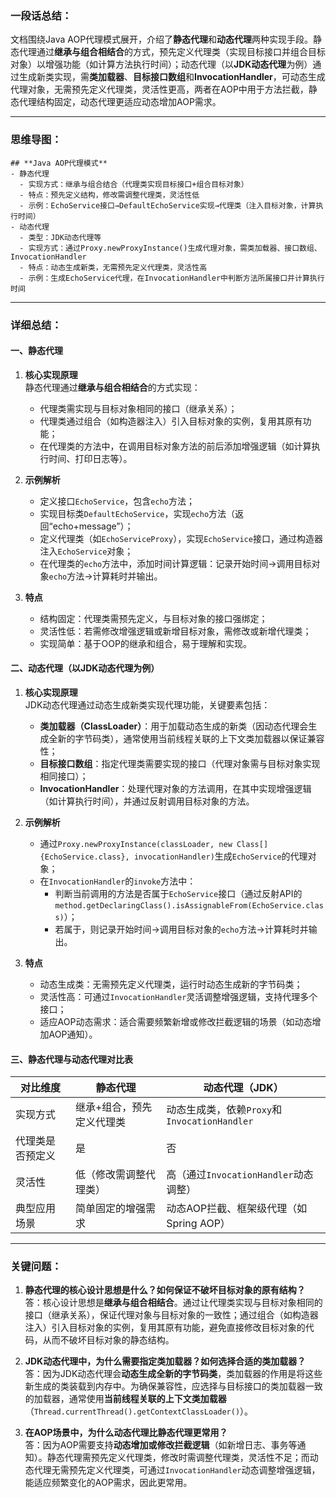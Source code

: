 ### 一段话总结：
文档围绕Java AOP代理模式展开，介绍了**静态代理**和**动态代理**两种实现手段。静态代理通过**继承与组合相结合**的方式，预先定义代理类（实现目标接口并组合目标对象）以增强功能（如计算方法执行时间）；动态代理（以**JDK动态代理**为例）通过生成新类实现，需**类加载器**、**目标接口数组**和**InvocationHandler**，可动态生成代理对象，无需预先定义代理类，灵活性更高，两者在AOP中用于方法拦截，静态代理结构固定，动态代理更适应动态增加AOP需求。


---

### 思维导图：
```mindmap
## **Java AOP代理模式**
- 静态代理
  - 实现方式：继承与组合结合（代理类实现目标接口+组合目标对象）
  - 特点：预先定义结构，修改需调整代理类，灵活性低
  - 示例：EchoService接口→DefaultEchoService实现→代理类（注入目标对象，计算执行时间）
- 动态代理
  - 类型：JDK动态代理等
  - 实现方式：通过Proxy.newProxyInstance()生成代理对象，需类加载器、接口数组、InvocationHandler
  - 特点：动态生成新类，无需预先定义代理类，灵活性高
  - 示例：生成EchoService代理，在InvocationHandler中判断方法所属接口并计算执行时间
```


---

### 详细总结：
#### 一、静态代理
1. **核心实现原理**  
   静态代理通过**继承与组合相结合**的方式实现：  
   - 代理类需实现与目标对象相同的接口（继承关系）；  
   - 代理类通过组合（如构造器注入）引入目标对象的实例，复用其原有功能；  
   - 在代理类的方法中，在调用目标对象方法的前后添加增强逻辑（如计算执行时间、打印日志等）。  

2. **示例解析**  
   - 定义接口`EchoService`，包含`echo`方法；  
   - 实现目标类`DefaultEchoService`，实现`echo`方法（返回“echo+message”）；  
   - 定义代理类（如`EchoServiceProxy`），实现`EchoService`接口，通过构造器注入`EchoService`对象；  
   - 在代理类的`echo`方法中，添加时间计算逻辑：记录开始时间→调用目标对象`echo`方法→计算耗时并输出。  

3. **特点**  
   - 结构固定：代理类需预先定义，与目标对象的接口强绑定；  
   - 灵活性低：若需修改增强逻辑或新增目标对象，需修改或新增代理类；  
   - 实现简单：基于OOP的继承和组合，易于理解和实现。  


#### 二、动态代理（以JDK动态代理为例）
1. **核心实现原理**  
   JDK动态代理通过动态生成新类实现代理功能，关键要素包括：  
   - **类加载器（ClassLoader）**：用于加载动态生成的新类（因动态代理会生成全新的字节码类），通常使用当前线程关联的上下文类加载器以保证兼容性；  
   - **目标接口数组**：指定代理类需要实现的接口（代理对象需与目标对象实现相同接口）；  
   - **InvocationHandler**：处理代理对象的方法调用，在其中实现增强逻辑（如计算执行时间），并通过反射调用目标对象的方法。  

2. **示例解析**  
   - 通过`Proxy.newProxyInstance(classLoader, new Class[]{EchoService.class}, invocationHandler)`生成`EchoService`的代理对象；  
   - 在`InvocationHandler`的`invoke`方法中：  
     - 判断当前调用的方法是否属于`EchoService`接口（通过反射API的`method.getDeclaringClass().isAssignableFrom(EchoService.class)`）；  
     - 若属于，则记录开始时间→调用目标对象的`echo`方法→计算耗时并输出。  

3. **特点**  
   - 动态生成类：无需预先定义代理类，运行时动态生成新的字节码类；  
   - 灵活性高：可通过`InvocationHandler`灵活调整增强逻辑，支持代理多个接口；  
   - 适应AOP动态需求：适合需要频繁新增或修改拦截逻辑的场景（如动态增加AOP通知）。  


#### 三、静态代理与动态代理对比表
| 对比维度       | 静态代理                     | 动态代理（JDK）               |
|----------------|------------------------------|------------------------------|
| 实现方式       | 继承+组合，预先定义代理类     | 动态生成类，依赖`Proxy`和`InvocationHandler` |
| 代理类是否预定义 | 是                           | 否                           |
| 灵活性         | 低（修改需调整代理类）       | 高（通过`InvocationHandler`动态调整） |
| 典型应用场景   | 简单固定的增强需求           | 动态AOP拦截、框架级代理（如Spring AOP） |


---

### 关键问题：
1. **静态代理的核心设计思想是什么？如何保证不破坏目标对象的原有结构？**  
   答：核心设计思想是**继承与组合相结合**。通过让代理类实现与目标对象相同的接口（继承关系），保证代理对象与目标对象的一致性；通过组合（如构造器注入）引入目标对象的实例，复用其原有功能，避免直接修改目标对象的代码，从而不破坏目标对象的静态结构。

2. **JDK动态代理中，为什么需要指定类加载器？如何选择合适的类加载器？**  
   答：因为JDK动态代理会**动态生成全新的字节码类**，类加载器的作用是将这些新生成的类装载到内存中。为确保兼容性，应选择与目标接口的类加载器一致的加载器，通常使用**当前线程关联的上下文类加载器**（`Thread.currentThread().getContextClassLoader()`）。

3. **在AOP场景中，为什么动态代理比静态代理更常用？**  
   答：因为AOP需要支持**动态增加或修改拦截逻辑**（如新增日志、事务等通知）。静态代理需预先定义代理类，修改时需调整代理类，灵活性不足；而动态代理无需预先定义代理类，可通过`InvocationHandler`动态调整增强逻辑，能适应频繁变化的AOP需求，因此更常用。
